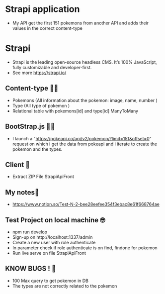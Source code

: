 # Strapi application
- My API get the first 151 pokemons from another API and adds their values in the correct content-type
# Strapi
- Strapi is the leading open-source headless CMS. It’s 100% JavaScript, fully customizable and developer-first.
- See more https://strapi.io/
## Content-type 👨‍💻
-   Pokemons (All information about the pokemon: image, name, number )
-   Type (All type of pokemon )
-   Relational table with pokemons[id] and type[id] ManyToMany
## BootStrap.js 👨‍💻
-   I launch a "https://pokeapi.co/api/v2/pokemon/?limit=151&offset=0" request on which i get the data from pokeapi 
    and i iterate to create the pokemon and the types.
## Client 🧐
-   Extract ZIP File StrapiApiFront
## My notes📖
-   https://www.notion.so/Test-N-2-bee28eefee354f3ebac8e61f668764ae
## Test Project on local machine 🤓
-   npm run develop
-   Sign-up on http://localhost:1337/admin
-   Create a new user with role authenticate
-   In parameter check if role authenticate is on find, findone for pokemon
-   Run live serve on file StrapiApiFront

## KNOW BUGS ! 🤔
- 100 Max query to get pokemon in DB
- The types are not correctly related to the pokemon 